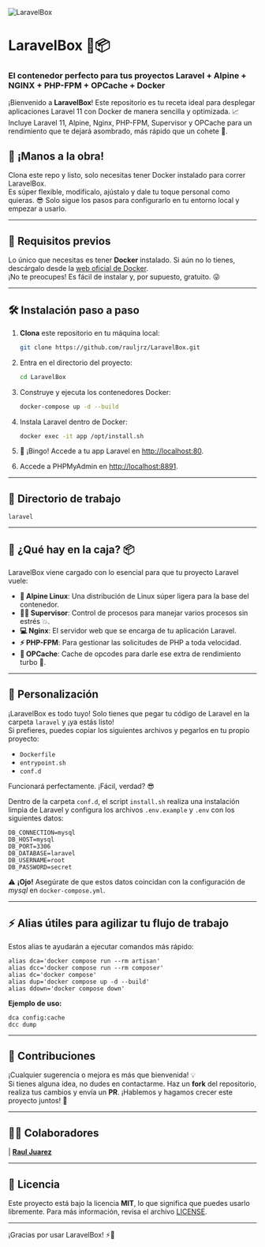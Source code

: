 ![LaravelBox](https://raw.githubusercontent.com/rauljrz/LaravelBox/main/docs/banner.png)  
# LaravelBox 🚀📦  

### El contenedor perfecto para tus proyectos Laravel + Alpine + NGINX + PHP-FPM + OPCache + Docker

¡Bienvenido a **LaravelBox**! Este repositorio es tu receta ideal para desplegar aplicaciones Laravel 11 con Docker de manera sencilla y optimizada. 📈  
Incluye Laravel 11, Alpine, Nginx, PHP-FPM, Supervisor y OPCache para un rendimiento que te dejará asombrado, más rápido que un cohete 🚀.

## 🚀 ¡Manos a la obra!

Clona este repo y listo, solo necesitas tener Docker instalado para correr LaravelBox.  
Es súper flexible, modifícalo, ajústalo y dale tu toque personal como quieras. 😎 Solo sigue los pasos para configurarlo en tu entorno local y empezar a usarlo.

---

## 🧰 Requisitos previos
Lo único que necesitas es tener **Docker** instalado. Si aún no lo tienes, descárgalo desde la [web oficial de Docker](https://www.docker.com/get-started).  
¡No te preocupes! Es fácil de instalar y, por supuesto, gratuito. 😜

---

## 🛠️ Instalación paso a paso

1. **Clona** este repositorio en tu máquina local:

    ```bash
    git clone https://github.com/rauljrz/LaravelBox.git
    ```

2. Entra en el directorio del proyecto:

    ```bash
    cd LaravelBox 
    ```

3. Construye y ejecuta los contenedores Docker:

    ```bash
    docker-compose up -d --build
    ```

4. Instala Laravel dentro de Docker:

    ```bash
    docker exec -it app /opt/install.sh
    ```

5. 🎉 ¡Bingo! Accede a tu app Laravel en [http://localhost:80](http://localhost:80).

6. Accede a PHPMyAdmin en [http://localhost:8891](http://localhost:8891). 

---

## 📁 Directorio de trabajo

```
laravel
```

---

## 🧳 ¿Qué hay en la caja? 📦

LaravelBox viene cargado con lo esencial para que tu proyecto Laravel vuele:

- **🐧 Alpine Linux**: Una distribución de Linux súper ligera para la base del contenedor.
- **👨‍💼 Supervisor**: Control de procesos para manejar varios procesos sin estrés 💥.
- **💻 Nginx**: El servidor web que se encarga de tu aplicación Laravel.
- **⚡ PHP-FPM**: Para gestionar las solicitudes de PHP a toda velocidad.
- **💾 OPCache**: Cache de opcodes para darle ese extra de rendimiento turbo 🚀.

---

## 🎨 Personalización

¡LaravelBox es todo tuyo! Solo tienes que pegar tu código de Laravel en la carpeta `laravel` y ¡ya estás listo!  
Si prefieres, puedes copiar los siguientes archivos y pegarlos en tu propio proyecto:

- `Dockerfile`
- `entrypoint.sh`
- `conf.d`

Funcionará perfectamente. ¡Fácil, verdad? 😎

Dentro de la carpeta `conf.d`, el script `install.sh` realiza una instalación limpia de Laravel y configura los archivos `.env.example` y `.env` con los siguientes datos:

```
DB_CONNECTION=mysql
DB_HOST=mysql
DB_PORT=3306
DB_DATABASE=laravel
DB_USERNAME=root
DB_PASSWORD=secret
```

⚠️ **¡Ojo!** Asegúrate de que estos datos coincidan con la configuración de *mysql* en `docker-compose.yml`.

---

## ⚡ Alias útiles para agilizar tu flujo de trabajo

Estos alias te ayudarán a ejecutar comandos más rápido:

```
alias dca='docker compose run --rm artisan'
alias dcc='docker compose run --rm composer'
alias dc='docker compose'
alias dup='docker compose up -d --build'
alias ddown='docker compose down'
```

**Ejemplo de uso:**

```
dca config:cache
dcc dump
```

---

## 🤝 Contribuciones

¡Cualquier sugerencia o mejora es más que bienvenida! 💡  
Si tienes alguna idea, no dudes en contactarme. Haz un **fork** del repositorio, realiza tus cambios y envía un **PR**. ¡Hablemos y hagamos crecer este proyecto juntos! 💪

---

## 👨‍💻 Colaboradores

| <a href="http://rauljrz.github.io" target="_blank">**Raul Juarez**</a>  

---

## 📜 Licencia

Este proyecto está bajo la licencia **MIT**, lo que significa que puedes usarlo libremente. Para más información, revisa el archivo [LICENSE](LICENSE).  

---

¡Gracias por usar LaravelBox! ⚡🚀
